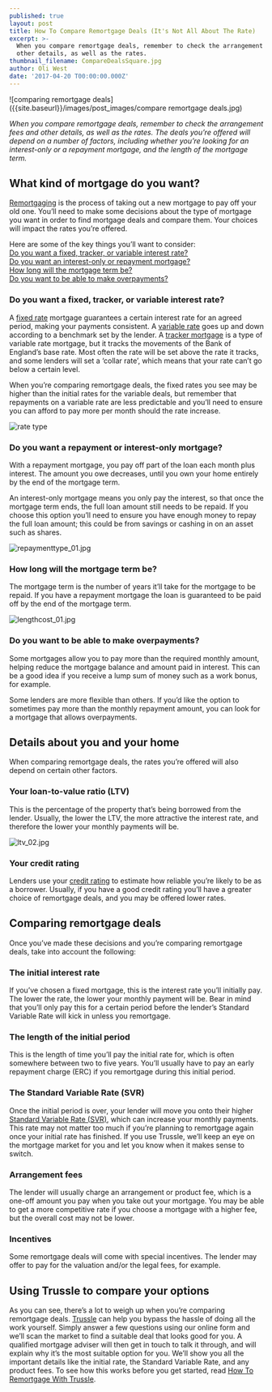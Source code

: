 ```yaml
---
published: true
layout: post
title: How To Compare Remortgage Deals (It's Not All About The Rate)
excerpt: >-
  When you compare remortgage deals, remember to check the arrangement fees and
  other details, as well as the rates.
thumbnail_filename: CompareDealsSquare.jpg
author: Oli West
date: '2017-04-20 T00:00:00.000Z'
---
```

![comparing remortgage deals]({{site.baseurl}}/images/post_images/compare remortgage deals.jpg)

_When you compare remortgage deals, remember to check the arrangement fees and other details, as well as the rates. The deals you’re offered will depend on a number of factors, including whether you’re looking for an interest-only or a repayment mortgage, and the length of the mortgage term._

## What kind of mortgage do you want? 
[Remortgaging](https://trussle.com/blog/the-straightforward-guide-to-remortgaging "remortgaging") is the process of taking out a new mortgage to pay off your old one. You’ll need to make some decisions about the type of mortgage you want in order to find mortgage deals and compare them. Your choices will impact the rates you’re offered.

Here are some of the key things you’ll want to consider:       
[Do you want a fixed, tracker, or variable interest rate?](#do-you-want-a-fixed-tracker-or-variable-interest-rate)    
[Do you want an interest-only or repayment mortgage?](#do-you-want-a-repayment-or-interest-only-mortgage)    
[How long will the mortgage term be?](#how-long-will-the-mortgage-term-be)     
[Do you want to be able to make overpayments?](#do-you-want-to-be-able-to-make-overpayments)    


### Do you want a fixed, tracker, or variable interest rate? 
A [fixed rate](https://trussle.com/blog/fixed-tracker-and-variable-rates-explained#fixed-rate-mortgage) mortgage guarantees a certain interest rate for an agreed period, making your payments consistent. A [variable rate](https://trussle.com/blog/fixed-tracker-and-variable-rates-explained#variable-rate-mortgage) goes up and down according to a benchmark set by the lender. A [tracker mortgage](https://trussle.com/blog/fixed-tracker-and-variable-rates-explained#tracker) is a type of variable rate mortgage, but it tracks the movements of the Bank of England’s base rate. Most often the rate will be set above the rate it tracks, and some lenders will set a ‘collar rate’, which means that your rate can’t go below a certain level.

When you’re comparing remortgage deals, the fixed rates you see may be higher than the initial rates for the variable deals, but remember that repayments on a variable rate are less predictable and you’ll need to ensure you can afford to pay more per month should the rate increase.

![rate type]({{site.baseurl}}/images/post_images/ratetype_01.jpg)


### Do you want a repayment or interest-only mortgage? 
With a repayment mortgage, you pay off part of the loan each month plus interest. The amount you owe decreases, until you own your home entirely by the end of the mortgage term. 

An interest-only mortgage means you only pay the interest, so that once the mortgage term ends, the full loan amount still needs to be repaid. If you choose this option you’ll need to ensure you have enough money to repay the full loan amount; this could be from savings or cashing in on an asset such as shares.

![repaymenttype_01.jpg]({{site.baseurl}}/images/post_images/repaymenttype_01.jpg)


### How long will the mortgage term be? 
The mortgage term is the number of years it’ll take for the mortgage to be repaid. If you have a repayment mortgage the loan is guaranteed to be paid off by the end of the mortgage term.

![lengthcost_01.jpg]({{site.baseurl}}/images/post_images/lengthcost_01.jpg)


### Do you want to be able to make overpayments?
Some mortgages allow you to pay more than the required monthly amount, helping reduce the mortgage balance and amount paid in interest. This can be a good idea if you receive a lump sum of money such as a work bonus, for example.

Some lenders are more flexible than others. If you’d like the option to sometimes pay more than the monthly repayment amount, you can look for a mortgage that allows overpayments.

## Details about you and your home
When comparing remortgage deals, the rates you’re offered will also depend on certain other factors.

### Your loan-to-value ratio (LTV)
This is the percentage of the property that’s being borrowed from the  lender. Usually, the lower the LTV, the more attractive the interest rate, and therefore the lower your monthly payments will be.

![ltv_02.jpg]({{site.baseurl}}/images/post_images/ltv_02.jpg)


### Your credit rating
Lenders use your [credit rating](https://trussle.com/blog/getting-a-mortgage-with-bad-credit) to estimate how reliable you’re likely to be as a borrower. Usually, if you have a good credit rating you’ll have a greater choice of remortgage deals, and you may be offered lower rates.

## Comparing remortgage deals 
Once you’ve made these decisions and you’re comparing remortgage deals, take into account the following:

### The initial interest rate 
If you’ve chosen a fixed mortgage, this is the interest rate you’ll initially pay. The lower the rate, the lower your monthly payment will be. Bear in mind that you’ll only pay this for a certain period before the lender’s Standard Variable Rate will kick in unless you remortgage.

### The length of the initial period
This is the length of time you’ll pay the initial rate for, which is often somewhere between two to five years. You’ll usually have to pay an early repayment charge (ERC) if you remortgage during this initial period.

### The Standard Variable Rate (SVR)
Once the initial period is over, your lender will move you onto their higher [Standard Variable Rate (SVR)](https://trussle.com/blog/what-is-a-standard-variable-rate), which can increase your monthly payments. This rate may not matter too much if you’re planning to remortgage again once your initial rate has finished. If you use Trussle, we’ll keep an eye on the mortgage market for you and let you know when it makes sense to switch. 

### Arrangement fees 
The lender will usually charge an arrangement or product fee, which is a one-off amount you pay when you take out your mortgage. You may be able to get a more competitive rate if you choose a mortgage with a higher fee, but the overall cost may not be lower.

### Incentives 
Some remortgage deals will come with special incentives. The lender may offer to pay for the valuation and/or the legal fees, for example.

## Using Trussle to compare your options
As you can see, there’s a lot to weigh up when you’re comparing remortgage deals. [Trussle](https://apply.trussle.com/remortgage-quick-check) can help you bypass the hassle of doing all the work yourself. Simply answer a few questions using our online form and we’ll scan the market to find a suitable deal that looks good for you. A qualified mortgage adviser will then get in touch to talk it through, and will explain why it’s the most suitable option for you. We’ll show you all the important details like the initial rate, the Standard Variable Rate, and any product fees. To see how this works before you get started, read [How To Remortgage With Trussle](https://trussle.com/blog/how-to-remortgage-with-trussle).

